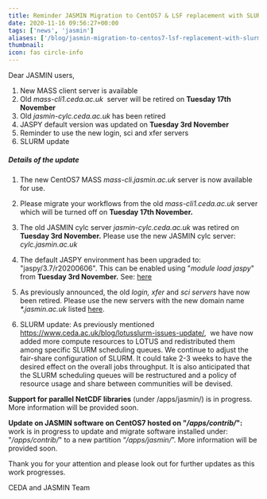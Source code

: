 ```yaml
---
title: Reminder JASMIN Migration to CentOS7 & LSF replacement with SLURM UPDATE 13
date: 2020-11-16 09:56:27+00:00
tags: ['news', 'jasmin']
aliases: ['/blog/jasmin-migration-to-centos7-lsf-replacement-with-slurm-update-13']
thumbnail: 
icon: fas circle-info
---
```


Dear JASMIN users,


1. New MASS client server is available
2. Old *mass-cli1.ceda.ac.uk*  server will be retired on **Tuesday 17th November**
3. Old *jasmin-cylc.ceda.ac.uk* has been retired
4. JASPY default version was updated on **Tuesday 3rd November**
5. Reminder to use the new login, sci and xfer servers
6. SLURM update


##### Details of the update


1. The new CentOS7 MASS *mass-cli.jasmin.ac.uk* server is now available for use. 


2. Please migrate your workflows from the old *mass-cli1.ceda.ac.uk* server which will be turned off on **Tuesday 17th November.**


3. The old JASMIN cylc server *jasmin-cylc.ceda.ac.uk* was retired on **Tuesday 3rd November.** Please use the new JASMIN cylc server: *cylc.jasmin.ac.uk*


4. The default JASPY environment has been upgraded to: "jaspy/3.7/r20200606". This can be enabled using "*module load jaspy*" from **Tuesday 3rd November.** See: [here](https://help.jasmin.ac.uk/article/4729-jaspy-envs "here")


5. As previously announced, the old *login, xfer* and *sci* *servers* have now been retired. Please use the new servers with the new domain name *\*.jasmin.ac.uk* listed [here](https://help.jasmin.ac.uk/article/4859-centos7-sci-login-xfer-servers).  
  



6. SLURM update: As previously mentioned <https://www.ceda.ac.uk/blog/lotusslurm-issues-update/>,  we have now added more compute resources to LOTUS and redistributed them among specific SLURM scheduling queues. We continue to adjust the fair-share configuration of SLURM. It could take 2-3 weeks to have the desired effect on the overall jobs throughput. It is also anticipated that the SLURM scheduling queues will be restructured and a policy of resource usage and share between communities will be devised.   
  



**Support for parallel NetCDF libraries** (under /apps/jasmin/) is in progress. More information will be provided soon.


**Update on JASMIN software on CentOS7 hosted on "*/apps/contrib/*":** work is in progress to update and migrate software installed under: "*/apps/contrib/*" to a new partition “*/apps/jasmin/*”. More information will be provided soon. 


Thank you for your attention and please look out for further updates as this work progresses.  


CEDA and JASMIN Team


 



